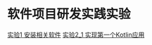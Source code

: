 # 软件项目研发实践实验
[实验1 安装相关软件](./exp1-download/README.md)
[实验2_1 实现第一个Kotlin应用](./exp2_1-first%20kotlin%20app/README.md)
